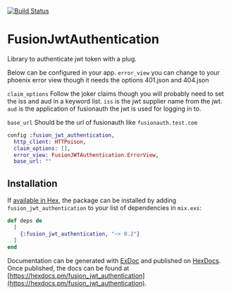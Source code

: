 [![Build Status](https://travis-ci.org/nulian/fusion_jwt_authentication.svg?branch=master)](https://travis-ci.org/nulian/fusion_jwt_authentication)

# FusionJwtAuthentication

Library to authenticate jwt token with a plug.

Below can be configured in your app.
`error_view` you can change to your phoenix error view though it needs the options 401.json and 404.json

`claim_options`  Follow the joker claims though you will probably need to set the iss and aud in a keyword list. `iss` is the jwt supplier name from the jwt.
`aud` is the application of fusionauth the jwt is used for logging in to.

`base_url` Should be the url of fusionauth like `fusionauth.test.com`

```elixir
config :fusion_jwt_authentication,
  http_client: HTTPoison,
  claim_options: [],
  error_view: FusionJWTAuthentication.ErrorView,
  base_url: ""
```

## Installation

If [available in Hex](https://hex.pm/docs/publish), the package can be installed
by adding `fusion_jwt_authentication` to your list of dependencies in `mix.exs`:

```elixir
def deps do
  [
    {:fusion_jwt_authentication, "~> 0.2"}
  ]
end
```

Documentation can be generated with [ExDoc](https://github.com/elixir-lang/ex_doc)
and published on [HexDocs](https://hexdocs.pm). Once published, the docs can
be found at [https://hexdocs.pm/fusion_jwt_authentication](https://hexdocs.pm/fusion_jwt_authentication).

